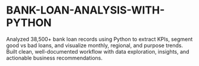 # BANK-LOAN-ANALYSIS-WITH-PYTHON
Analyzed 38,500+ bank loan records using Python to extract KPIs, segment good vs bad loans, and visualize monthly, regional, and purpose trends. Built clean, well-documented workflow with data exploration, insights, and actionable business recommendations.
